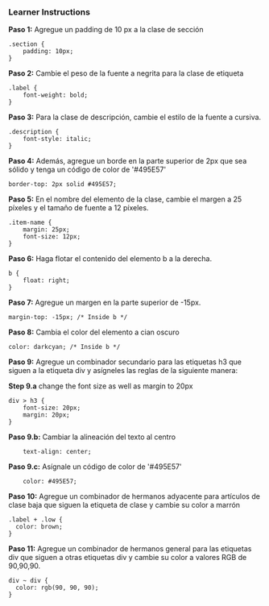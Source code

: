 ### Learner Instructions


**Paso 1:** Agregue un padding de 10 px a la clase de sección

```
.section {
	padding: 10px;
}
```

**Paso 2:** Cambie el peso de la fuente a negrita para la clase de etiqueta

```
.label {  
	font-weight: bold;
}
```

**Paso 3:** Para la clase de descripción, cambie el estilo de la fuente a cursiva.

```
.description {
    font-style: italic;
}
```

**Paso 4:** Además, agregue un borde en la parte superior de 2px que sea sólido y tenga un código de color de '#495E57'

```
border-top: 2px solid #495E57;
```

**Paso 5:** En el nombre del elemento de la clase, cambie el margen a 25 píxeles y el tamaño de fuente a 12 píxeles.

```
.item-name {
	margin: 25px;
	font-size: 12px;
}
```

**Paso 6:** Haga flotar el contenido del elemento b a la derecha.

```
b {
    float: right;
}
```

**Paso 7:** Agregue un margen en la parte superior de -15px.

```
margin-top: -15px; /* Inside b */
```

**Paso 8:** Cambia el color del elemento a cian oscuro
```
color: darkcyan; /* Inside b */
```

**Paso 9:** Agregue un combinador secundario para las etiquetas h3 que siguen a la etiqueta div y asígneles las reglas de la siguiente manera:

**Step 9.a** change the font size as well as margin to 20px
```
div > h3 {
    font-size: 20px;
    margin: 20px;
}
```

**Paso 9.b:** Cambiar la alineación del texto al centro
```
    text-align: center;
```

**Paso 9.c:** Asígnale un código de color de '#495E57'

```
    color: #495E57;
```

**Paso 10:** Agregue un combinador de hermanos adyacente para artículos de clase baja que siguen la etiqueta de clase y cambie su color a marrón

```
.label + .low {
  color: brown; 
}
```

**Paso 11:** Agregue un combinador de hermanos general para las etiquetas div que siguen a otras etiquetas div y cambie su color a valores RGB de 90,90,90.

```
div ~ div {
  color: rgb(90, 90, 90);
}
```